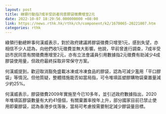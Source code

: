 ```yaml
---
layout: post
title: 綠領行動指7成半受訪者同意膠袋徵費增至2元
date: 2022-10-07 18:29:56.000000000 +08:00
link: https://news.rthk.hk/rthk/ch/component/k2/1670065-20221007.htm
categories: rthk
---
```


綠領行動總幹事何漢威表示，對於政府建議將膠袋徵費只增至1元，感到失望，亦相信不少人認為，向他們收1元徵費並無大影響。他說，早前曾進行調查，7成半受訪市民同意有關徵費應增至2元，亦有立法會議員引用數據指2元徵費有助減少4成膠袋使用量，但政府最終採取非常保守方案。

何漢威提到，歡迎取消豁免盛載冰凍或冷凍食品的膠袋，認為可減少濫用「平口膠袋」等情況。但他質疑，整體措施能否如當局指，可令堆填區塑膠購物袋棄置量減少約25%。

何漢威表示，膠袋徵費2009年實施至今已10多年，並引述政府數據指出，2020年堆填區膠袋數量有大約41億個，有關棄置率按年上升，部分國家目前已禁止使用即棄膠袋，認為香港步伐落後，當局可考慮按需要制定減少膠袋量目標。
